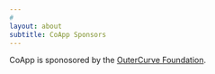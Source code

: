 ```yaml
---
#
layout: about
subtitle: CoApp Sponsors
---
```

CoApp is sponosored by the 
[OuterCurve Foundation](http://www.outercurve.org/Galleries/SystemsInfrastructureandIntegration/CoAppProject.aspx).